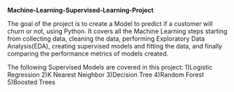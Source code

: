**Machine-Learning-Supervised-Learning-Project**

The goal of the project is to create a Model to predict if a customer will churn or not, using Python. It covers all the Machine Learning steps starting from collecting data, cleaning the data, performing Exploratory Data Analysis(EDA), creating supervised models and fitting the data, and finally comparing the performance metrics of models created.

The following Supervised Models are covered in this project: 1)Logistic Regression 2)K Nearest Neighbor 3)Decision Tree 4)Random Forest 5)Boosted Trees
